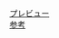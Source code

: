 [プレビュー](http://tenshipure.github.io/Markup/05-angular/01-dotinstall/index.html)  
[参考](http://dotinstall.com/lessons/basic_angularjs)
